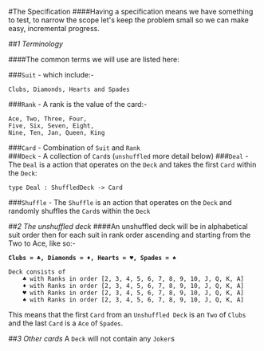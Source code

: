 #The Specification
####Having a specification means we have something to test, to narrow the scope let's keep the problem small so we can make easy, incremental progress.


##*1 Terminology*

####The common terms we will use are listed here:

###`Suit` - which include:-
	
	Clubs, Diamonds, Hearts and Spades
	
###`Rank` - A rank is the value of the card:-
	
	Ace, Two, Three, Four,
	Five, Six, Seven, Eight,
	Nine, Ten, Jan, Queen, King

###`Card` - Combination of `Suit` and `Rank`	
###`Deck` - A collection of `Card`s (`unshuffled` more detail below)
###`Deal` - The `Deal` is a action that operates on the `Deck` and takes the first `Card` within the `Deck`:

	type Deal : ShuffledDeck -> Card

###`Shuffle` - The `Shuffle` is an action that operates on the `Deck` and randomly shuffles the `Card`s within the `Deck`

##*2 The unshuffled deck*
####An unshuffled deck will be in alphabetical suit order then for each suit in rank order ascending and starting from the Two to Ace, like so:- 
	
**`Clubs = ♣, Diamonds = ♦, Hearts = ♥, Spades = ♠`**
	
	Deck consists of
		♣ with Ranks in order [2, 3, 4, 5, 6, 7, 8, 9, 10, J, Q, K, A]
		♦ with Ranks in order [2, 3, 4, 5, 6, 7, 8, 9, 10, J, Q, K, A]
		♥ with Ranks in order [2, 3, 4, 5, 6, 7, 8, 9, 10, J, Q, K, A]
		♠ with Ranks in order [2, 3, 4, 5, 6, 7, 8, 9, 10, J, Q, K, A] 
		
This means that the first `Card` from an `Unshuffled Deck` is an `Two` of `Clubs` and the last `Card` is a `Ace` of `Spades`.
		
##*3 Other cards*
A `Deck` will not contain any `Joker`s
